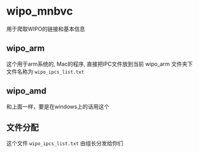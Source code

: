 # wipo_mnbvc
用于爬取WIPO的链接和基本信息

## wipo_arm
这个用于arm系统的, Mac的程序, 直接把IPC文件放到当前 wipo_arm 文件夹下
文件名称为 `wipo_ipcs_list.txt`

## wipo_amd
和上面一样，要是在windows上的话用这个

## 文件分配
这个文件 `wipo_ipcs_list.txt` 由组长分发给你们

